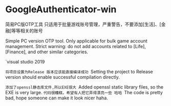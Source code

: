 # GoogleAuthenticator-win
 简易PC版OTP工具
 只适用于批量游戏账号管理，严重警告，不要添加[生活]、[金融]等等相关的账号
 
 Simple PC version OTP tool.
 Only applicable for bulk game account management. Strict warning: do not add accounts related to [Life], [Finance], and other similar categories.

 `visual studio 2019 


 `将项目设置为Release 版本应该能直接编译成功
 `Setting the project to Release version should enable successful compilation directly.


 `添加了openssl静态库文件,所以EXE很大
 `Added openssl static library files, so the EXE is very large.
 `代码很糟糕，希望有人把它弄得漂亮一些 哈哈
 `The code is pretty bad, hope someone can make it look nicer haha.
